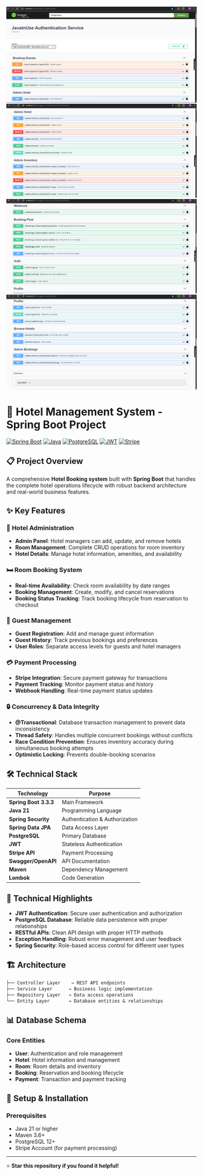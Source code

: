 ![alt text](https://github.com/Roshankumar0808/yourStayzz/blob/master/swagger1.png)
![alt text](https://github.com/Roshankumar0808/yourStayzz/blob/master/swagger2.png)
![alt text](https://github.com/Roshankumar0808/yourStayzz/blob/master/swagger3.png)
![alt text](https://github.com/Roshankumar0808/yourStayzz/blob/master/swagger4.png)
# 🏨 Hotel Management System - Spring Boot Project

[![Spring Boot](https://img.shields.io/badge/Spring%20Boot-3.3.3-brightgreen.svg)](https://spring.io/projects/spring-boot)
[![Java](https://img.shields.io/badge/Java-21-orange.svg)](https://www.oracle.com/java/)
[![PostgreSQL](https://img.shields.io/badge/PostgreSQL-Database-blue.svg)](https://www.postgresql.org/)
[![JWT](https://img.shields.io/badge/JWT-Authentication-red.svg)](https://jwt.io/)
[![Stripe](https://img.shields.io/badge/Stripe-Payment-purple.svg)](https://stripe.com/)

## 📋 Project Overview
A comprehensive **Hotel Booking system** built with **Spring Boot** that handles the complete hotel operations lifecycle with robust backend architecture and real-world business features.

## ✨ Key Features

### 🏨 **Hotel Administration**
- **Admin Panel**: Hotel managers can add, update, and remove hotels
- **Room Management**: Complete CRUD operations for room inventory
- **Hotel Details**: Manage hotel information, amenities, and availability

### 🛏️ **Room Booking System**
- **Real-time Availability**: Check room availability by date ranges
- **Booking Management**: Create, modify, and cancel reservations
- **Booking Status Tracking**: Track booking lifecycle from reservation to checkout

### 👥 **Guest Management**
- **Guest Registration**: Add and manage guest information
- **Guest History**: Track previous bookings and preferences
- **User Roles**: Separate access levels for guests and hotel managers

### 💳 **Payment Processing**
- **Stripe Integration**: Secure payment gateway for transactions
- **Payment Tracking**: Monitor payment status and history
- **Webhook Handling**: Real-time payment status updates

### 🔒 **Concurrency & Data Integrity**
- **@Transactional**: Database transaction management to prevent data inconsistency
- **Thread Safety**: Handles multiple concurrent bookings without conflicts
- **Race Condition Prevention**: Ensures inventory accuracy during simultaneous booking attempts
- **Optimistic Locking**: Prevents double-booking scenarios

## 🛠️ Technical Stack

| Technology | Purpose |
|------------|---------|
| **Spring Boot 3.3.3** | Main Framework |
| **Java 21** | Programming Language |
| **Spring Security** | Authentication & Authorization |
| **Spring Data JPA** | Data Access Layer |
| **PostgreSQL** | Primary Database |
| **JWT** | Stateless Authentication |
| **Stripe API** | Payment Processing |
| **Swagger/OpenAPI** | API Documentation |
| **Maven** | Dependency Management |
| **Lombok** | Code Generation |

## 🚀 Technical Highlights

- **JWT Authentication**: Secure user authentication and authorization
- **PostgreSQL Database**: Reliable data persistence with proper relationships
- **RESTful APIs**: Clean API design with proper HTTP methods
- **Exception Handling**: Robust error management and user feedback
- **Spring Security**: Role-based access control for different user types

## 🏗️ Architecture

```
├── Controller Layer    → REST API endpoints
├── Service Layer      → Business logic implementation
├── Repository Layer   → Data access operations
└── Entity Layer       → Database entities & relationships
```

## 📊 Database Schema

### Core Entities
- **User**: Authentication and role management
- **Hotel**: Hotel information and management
- **Room**: Room details and inventory
- **Booking**: Reservation and booking lifecycle
- **Payment**: Transaction and payment tracking

## 🔧 Setup & Installation

### Prerequisites
- Java 21 or higher
- Maven 3.6+
- PostgreSQL 12+
- Stripe Account (for payment processing)

---

⭐ **Star this repository if you found it helpful!**
